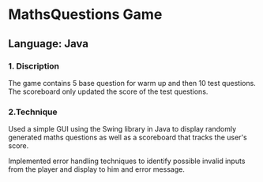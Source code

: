 # MathsQuestions Game

## Language: Java

### 1. Discription

The game contains 5 base question for warm up and then 10 test questions. The scoreboard only updated the score of the test questions.

### 2.Technique

Used a simple GUI using the Swing library in Java to display randomly generated maths questions as well as a scoreboard that tracks the user's score.

Implemented error handling techniques to identify possible invalid inputs from the player and display to him and error message.
